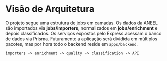 # Visão de Arquitetura

O projeto segue uma estrutura de jobs em camadas. Os dados da ANEEL são
importados via **jobs/importers**, normalizados em **jobs/enrichment** e depois
classificados. Os serviços expostos pelo Express acessam o banco de dados via
Prisma. Futuramente a aplicação será dividida em múltiplos pacotes, mas por
hora todo o backend reside em `apps/backend`.

```
importers -> enrichment -> quality -> classification -> API
```
